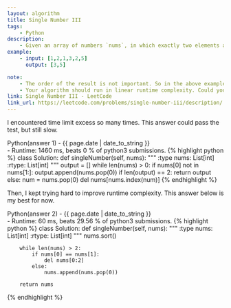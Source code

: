 ```yaml
---
layout: algorithm
title: Single Number III
tags: 
    - Python
description: 
    - Given an array of numbers `nums`, in which exactly two elements appear only once and all the other elements appear exactly twice. Find the two elements that appear only once.
example: 
    - input: [1,2,1,3,2,5]
      output: [3,5]

note: 
    - The order of the result is not important. So in the above example, `[5, 3]` is also correct.
    - Your algorithm should run in linear runtime complexity. Could you implement it using only constant space complexity?
link: Single Number III - LeetCode
link_url: https://leetcode.com/problems/single-number-iii/description/
---
```


I encountered time limit excess so many times. This answer could pass the test, but still slow.
<div>Python(answer 1)<span class="write-date"> - {{ page.date | date_to_string }}</span></div>
- Runtime: 1460 ms, beats 0 % of python3 submissions.
{% highlight python %}
class Solution:
    def singleNumber(self, nums):
        """
        :type nums: List[int]
        :rtype: List[int]
        """
        output = []
        while len(nums) > 0:
            if nums[0] not in nums[1:]:
                output.append(nums.pop(0))
                if len(output) == 2:                
                    return output
            else:
                num = nums.pop(0)
                del nums[nums.index(num)]     
{% endhighlight %}

Then, I kept trying hard to improve runtime complexity. This answer below is my best for now.

<div>Python(answer 2)<span class="write-date"> - {{ page.date | date_to_string }}</span></div>
- Runtime: 60 ms, beats 29.56 % of python3 submissions.
{% highlight python %}
class Solution:
    def singleNumber(self, nums):
        """
        :type nums: List[int]
        :rtype: List[int]
        """
        nums.sort()

        while len(nums) > 2:
            if nums[0] == nums[1]:
                del nums[0:2]
            else:
                nums.append(nums.pop(0))
                    
        return nums
{% endhighlight %}